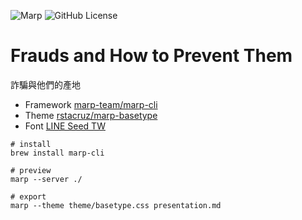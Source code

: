 ![Marp](https://img.shields.io/badge/marp--cli-4.2.3-0288d1?style=for-the-badge&logo=data:image/png;base64,iVBORw0KGgoAAAANSUhEUgAAAA4AAAAOCAYAAAAfSC3RAAAAUUlEQVQokWNgGD6AqePif3Sx9B2PMcQwNKFrTN/x+D9ejTBNyBphmnBqRNYE04isCatGdE1MHRf/o2vC0IhNE1PaXPwacWnCqxGfJoI2Dn4AAN0ZrMM1VUFvAAAAAElFTkSuQmCC) ![GitHub License](https://img.shields.io/github/license/iunn-sh/frauds-and-how-to-prevent-them?style=for-the-badge)

# Frauds and How to Prevent Them

詐騙與他們的產地

* Framework [marp-team/marp-cli](https://github.com/marp-team/marp-cli)
* Theme [rstacruz/marp-basetype](https://github.com/rstacruz/marp-basetype)
* Font [LINE Seed TW](https://font.emtech.cc/fonts/LINESeedTW)

```
# install
brew install marp-cli

# preview
marp --server ./

# export
marp --theme theme/basetype.css presentation.md
```
